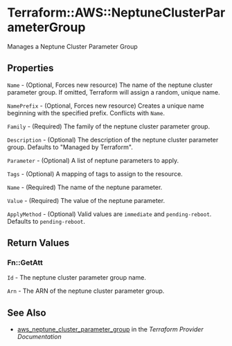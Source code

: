 # Terraform::AWS::NeptuneClusterParameterGroup

Manages a Neptune Cluster Parameter Group

## Properties

`Name` - (Optional, Forces new resource) The name of the neptune cluster parameter group. If omitted, Terraform will assign a random, unique name.

`NamePrefix` - (Optional, Forces new resource) Creates a unique name beginning with the specified prefix. Conflicts with `Name`.

`Family` - (Required) The family of the neptune cluster parameter group.

`Description` - (Optional) The description of the neptune cluster parameter group. Defaults to "Managed by Terraform".

`Parameter` - (Optional) A list of neptune parameters to apply.

`Tags` - (Optional) A mapping of tags to assign to the resource.

`Name` - (Required) The name of the neptune parameter.

`Value` - (Required) The value of the neptune parameter.

`ApplyMethod` - (Optional) Valid values are `immediate` and `pending-reboot`. Defaults to `pending-reboot`.


## Return Values

### Fn::GetAtt

`Id` - The neptune cluster parameter group name.

`Arn` - The ARN of the neptune cluster parameter group.

## See Also

* [aws_neptune_cluster_parameter_group](https://www.terraform.io/docs/providers/aws/r/neptune_cluster_parameter_group.html) in the _Terraform Provider Documentation_